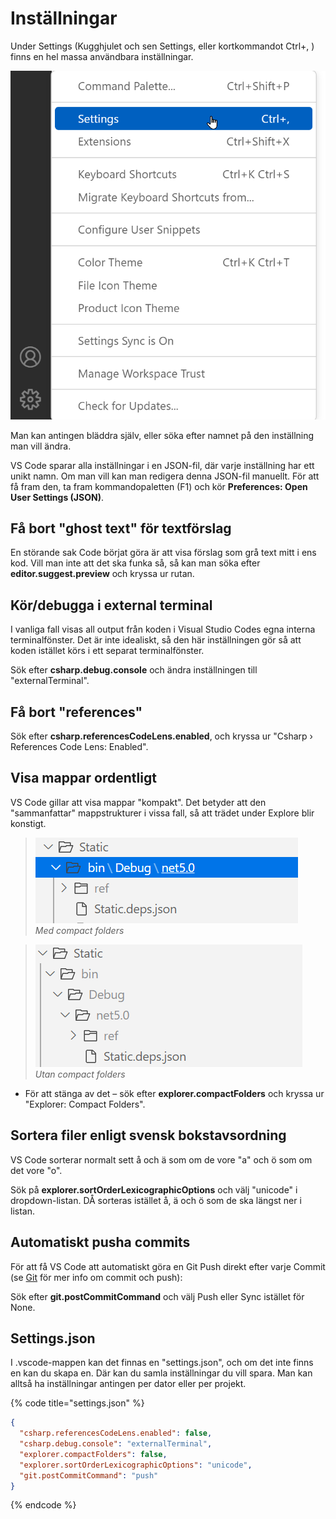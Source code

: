 # Inställningar

Under Settings (Kugghjulet och sen Settings, eller kortkommandot Ctrl+, ) finns en hel massa användbara inställningar.

![](<../../.gitbook/assets/image (3) (2).png>)

Man kan antingen bläddra själv, eller söka efter namnet på den inställning man vill ändra.

VS Code sparar alla inställningar i en JSON-fil, där varje inställning har ett unikt namn. Om man vill kan man redigera denna JSON-fil manuellt. För att få fram den, ta fram kommandopaletten (F1) och kör **Preferences: Open User Settings (JSON)**.

## Få bort "ghost text" för textförslag

En störande sak Code börjat göra är att visa förslag som grå text mitt i ens kod. Vill man inte att det  ska funka så, så kan man söka efter **editor.suggest.preview** och kryssa ur rutan.

## Kör/debugga i external terminal

I vanliga fall visas all output från koden i Visual Studio Codes egna interna terminalfönster. Det är inte idealiskt, så den här inställningen gör så att koden istället körs i ett separat terminalfönster.

Sök efter **csharp.debug.console** och ändra inställningen till "externalTerminal".

## Få bort "references"

Sök efter **csharp.referencesCodeLens.enabled**, och kryssa ur "Csharp › References Code Lens: Enabled".

## Visa mappar ordentligt

VS Code gillar att visa mappar "kompakt". Det betyder att den "sammanfattar" mappstrukturer i vissa fall, så att trädet under Explore blir konstigt.

> <img src="../../.gitbook/assets/image (26).png" alt="" data-size="original"> \
> _Med compact folders_

> <img src="../../.gitbook/assets/image (27).png" alt="" data-size="original"> \
> _Utan compact folders_

* För att stänga av det – sök efter **explorer.compactFolders** och kryssa ur "Explorer: Compact Folders".

## Sortera filer enligt svensk bokstavsordning

VS Code sorterar normalt sett å och ä som om de vore "a" och ö som om det vore "o".

Sök på **explorer.sortOrderLexicographicOptions** och välj "unicode" i dropdown-listan. DÅ sorteras istället å, ä och ö som de ska längst ner i listan.

## Automatiskt pusha commits

För att få VS Code att automatiskt göra en Git Push direkt efter varje Commit (se [Git](../git-and-github/) för mer info om commit och push):

Sök efter **git.postCommitCommand** och välj Push eller Sync istället för None.

## Settings.json

I .vscode-mappen kan det finnas en "settings.json", och om det inte finns en kan du skapa en. Där kan du samla inställningar du vill spara. Man kan alltså ha inställningar antingen per dator eller per projekt.

{% code title="settings.json" %}
```json
{
  "csharp.referencesCodeLens.enabled": false,
  "csharp.debug.console": "externalTerminal",
  "explorer.compactFolders": false,
  "explorer.sortOrderLexicographicOptions": "unicode",
  "git.postCommitCommand": "push"
}
```
{% endcode %}
